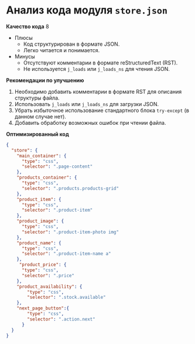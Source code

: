 # Анализ кода модуля `store.json`

**Качество кода**
8
-  Плюсы
    - Код структурирован в формате JSON.
    - Легко читается и понимается.
-  Минусы
    - Отсутствуют комментарии в формате reStructuredText (RST).
    - Не используется `j_loads` или `j_loads_ns` для чтения JSON.

**Рекомендации по улучшению**
1. Необходимо добавить комментарии в формате RST для описания структуры файла.
2. Использовать `j_loads` или `j_loads_ns` для загрузки JSON.
3. Убрать избыточное использование стандартного блока `try-except` (в данном случае нет).
4. Добавить обработку возможных ошибок при чтении файла.

**Оптимизированный код**

```json
{
  "store": {
    "main_container": {
      "type": "css",
      "selector": ".page-content"
    },
    "products_container": {
      "type": "css",
      "selector": ".products.products-grid"
    },
    "product_item": {
      "type": "css",
      "selector": ".product-item"
    },
    "product_image": {
      "type": "css",
      "selector": ".product-item-photo img"
    },
    "product_name": {
      "type": "css",
      "selector": ".product-item-name a"
    },
     "product_price": {
      "type": "css",
      "selector": ".price"
    },
    "product_availability": {
        "type": "css",
        "selector": ".stock.available"
    },
    "next_page_button":{
        "type": "css",
        "selector": ".action.next"
      }
  }
}
```